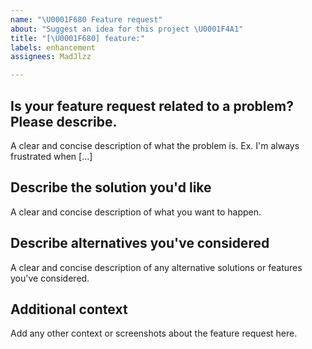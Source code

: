 ```yaml
---
name: "\U0001F680 Feature request"
about: "Suggest an idea for this project \U0001F4A1"
title: "[\U0001F680] feature:"
labels: enhancement
assignees: MadJlzz

---
```


**Is your feature request related to a problem? Please describe.**
---

A clear and concise description of what the problem is. Ex. I'm always frustrated when [...]

**Describe the solution you'd like**
---

A clear and concise description of what you want to happen.

**Describe alternatives you've considered**
---

A clear and concise description of any alternative solutions or features you've considered.

**Additional context**
---

Add any other context or screenshots about the feature request here.
